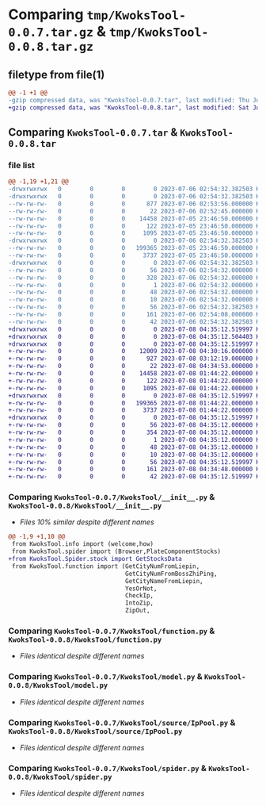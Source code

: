 # Comparing `tmp/KwoksTool-0.0.7.tar.gz` & `tmp/KwoksTool-0.0.8.tar.gz`

## filetype from file(1)

```diff
@@ -1 +1 @@
-gzip compressed data, was "KwoksTool-0.0.7.tar", last modified: Thu Jul  6 02:54:32 2023, max compression
+gzip compressed data, was "KwoksTool-0.0.8.tar", last modified: Sat Jul  8 04:35:12 2023, max compression
```

## Comparing `KwoksTool-0.0.7.tar` & `KwoksTool-0.0.8.tar`

### file list

```diff
@@ -1,19 +1,21 @@
-drwxrwxrwx   0        0        0        0 2023-07-06 02:54:32.382503 KwoksTool-0.0.7/
-drwxrwxrwx   0        0        0        0 2023-07-06 02:54:32.382503 KwoksTool-0.0.7/KwoksTool/
--rw-rw-rw-   0        0        0      877 2023-07-06 02:53:56.000000 KwoksTool-0.0.7/KwoksTool/__init__.py
--rw-rw-rw-   0        0        0       22 2023-07-06 02:52:45.000000 KwoksTool-0.0.7/KwoksTool/_version.py
--rw-rw-rw-   0        0        0    14458 2023-07-05 23:46:50.000000 KwoksTool-0.0.7/KwoksTool/function.py
--rw-rw-rw-   0        0        0      122 2023-07-05 23:46:50.000000 KwoksTool-0.0.7/KwoksTool/info.py
--rw-rw-rw-   0        0        0     1095 2023-07-05 23:46:50.000000 KwoksTool-0.0.7/KwoksTool/model.py
-drwxrwxrwx   0        0        0        0 2023-07-06 02:54:32.382503 KwoksTool-0.0.7/KwoksTool/source/
--rw-rw-rw-   0        0        0   199365 2023-07-05 23:46:50.000000 KwoksTool-0.0.7/KwoksTool/source/IpPool.py
--rw-rw-rw-   0        0        0     3737 2023-07-05 23:46:50.000000 KwoksTool-0.0.7/KwoksTool/spider.py
-drwxrwxrwx   0        0        0        0 2023-07-06 02:54:32.382503 KwoksTool-0.0.7/KwoksTool.egg-info/
--rw-rw-rw-   0        0        0       56 2023-07-06 02:54:32.000000 KwoksTool-0.0.7/KwoksTool.egg-info/PKG-INFO
--rw-rw-rw-   0        0        0      328 2023-07-06 02:54:32.000000 KwoksTool-0.0.7/KwoksTool.egg-info/SOURCES.txt
--rw-rw-rw-   0        0        0        1 2023-07-06 02:54:32.000000 KwoksTool-0.0.7/KwoksTool.egg-info/dependency_links.txt
--rw-rw-rw-   0        0        0       48 2023-07-06 02:54:32.000000 KwoksTool-0.0.7/KwoksTool.egg-info/requires.txt
--rw-rw-rw-   0        0        0       10 2023-07-06 02:54:32.000000 KwoksTool-0.0.7/KwoksTool.egg-info/top_level.txt
--rw-rw-rw-   0        0        0       56 2023-07-06 02:54:32.382503 KwoksTool-0.0.7/PKG-INFO
--rw-rw-rw-   0        0        0      161 2023-07-06 02:54:08.000000 KwoksTool-0.0.7/pyproject.toml
--rw-rw-rw-   0        0        0       42 2023-07-06 02:54:32.382503 KwoksTool-0.0.7/setup.cfg
+drwxrwxrwx   0        0        0        0 2023-07-08 04:35:12.519997 KwoksTool-0.0.8/
+drwxrwxrwx   0        0        0        0 2023-07-08 04:35:12.504403 KwoksTool-0.0.8/KwoksTool/
+drwxrwxrwx   0        0        0        0 2023-07-08 04:35:12.519997 KwoksTool-0.0.8/KwoksTool/Spider/
+-rw-rw-rw-   0        0        0    12009 2023-07-08 04:30:16.000000 KwoksTool-0.0.8/KwoksTool/Spider/stock.py
+-rw-rw-rw-   0        0        0      927 2023-07-08 03:12:19.000000 KwoksTool-0.0.8/KwoksTool/__init__.py
+-rw-rw-rw-   0        0        0       22 2023-07-08 04:34:53.000000 KwoksTool-0.0.8/KwoksTool/_version.py
+-rw-rw-rw-   0        0        0    14458 2023-07-08 01:44:22.000000 KwoksTool-0.0.8/KwoksTool/function.py
+-rw-rw-rw-   0        0        0      122 2023-07-08 01:44:22.000000 KwoksTool-0.0.8/KwoksTool/info.py
+-rw-rw-rw-   0        0        0     1095 2023-07-08 01:44:22.000000 KwoksTool-0.0.8/KwoksTool/model.py
+drwxrwxrwx   0        0        0        0 2023-07-08 04:35:12.519997 KwoksTool-0.0.8/KwoksTool/source/
+-rw-rw-rw-   0        0        0   199365 2023-07-08 01:44:22.000000 KwoksTool-0.0.8/KwoksTool/source/IpPool.py
+-rw-rw-rw-   0        0        0     3737 2023-07-08 01:44:22.000000 KwoksTool-0.0.8/KwoksTool/spider.py
+drwxrwxrwx   0        0        0        0 2023-07-08 04:35:12.519997 KwoksTool-0.0.8/KwoksTool.egg-info/
+-rw-rw-rw-   0        0        0       56 2023-07-08 04:35:12.000000 KwoksTool-0.0.8/KwoksTool.egg-info/PKG-INFO
+-rw-rw-rw-   0        0        0      354 2023-07-08 04:35:12.000000 KwoksTool-0.0.8/KwoksTool.egg-info/SOURCES.txt
+-rw-rw-rw-   0        0        0        1 2023-07-08 04:35:12.000000 KwoksTool-0.0.8/KwoksTool.egg-info/dependency_links.txt
+-rw-rw-rw-   0        0        0       48 2023-07-08 04:35:12.000000 KwoksTool-0.0.8/KwoksTool.egg-info/requires.txt
+-rw-rw-rw-   0        0        0       10 2023-07-08 04:35:12.000000 KwoksTool-0.0.8/KwoksTool.egg-info/top_level.txt
+-rw-rw-rw-   0        0        0       56 2023-07-08 04:35:12.519997 KwoksTool-0.0.8/PKG-INFO
+-rw-rw-rw-   0        0        0      161 2023-07-08 04:34:48.000000 KwoksTool-0.0.8/pyproject.toml
+-rw-rw-rw-   0        0        0       42 2023-07-08 04:35:12.519997 KwoksTool-0.0.8/setup.cfg
```

### Comparing `KwoksTool-0.0.7/KwoksTool/__init__.py` & `KwoksTool-0.0.8/KwoksTool/__init__.py`

 * *Files 10% similar despite different names*

```diff
@@ -1,9 +1,10 @@
 from KwoksTool.info import (welcome,how)
 from KwoksTool.spider import (Browser,PlateComponentStocks)
+from KwoksTool.Spider.stock import GetStocksData
 from KwoksTool.function import (GetCityNumFromLiepin,
                                 GetCityNumFromBossZhiPing,
                                 GetCityNameFromLiepin,
                                 YesOrNot,
                                 CheckIp,
                                 IntoZip,
                                 ZipOut,
```

### Comparing `KwoksTool-0.0.7/KwoksTool/function.py` & `KwoksTool-0.0.8/KwoksTool/function.py`

 * *Files identical despite different names*

### Comparing `KwoksTool-0.0.7/KwoksTool/model.py` & `KwoksTool-0.0.8/KwoksTool/model.py`

 * *Files identical despite different names*

### Comparing `KwoksTool-0.0.7/KwoksTool/source/IpPool.py` & `KwoksTool-0.0.8/KwoksTool/source/IpPool.py`

 * *Files identical despite different names*

### Comparing `KwoksTool-0.0.7/KwoksTool/spider.py` & `KwoksTool-0.0.8/KwoksTool/spider.py`

 * *Files identical despite different names*

